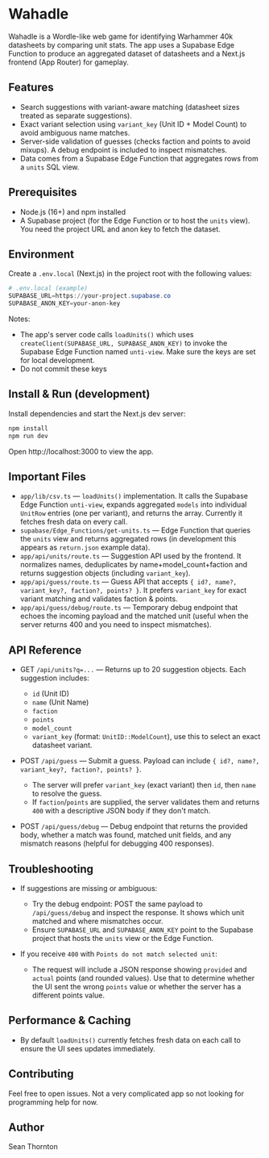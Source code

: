 # Wahadle

Wahadle is a Wordle-like web game for identifying Warhammer 40k datasheets by comparing unit stats. The app uses a Supabase Edge Function to produce an aggregated dataset of datasheets and a Next.js frontend (App Router) for gameplay.


## Features

- Search suggestions with variant-aware matching (datasheet sizes treated as separate suggestions).
- Exact variant selection using `variant_key` (Unit ID + Model Count) to avoid ambiguous name matches.
- Server-side validation of guesses (checks faction and points to avoid mixups). A debug endpoint is included to inspect mismatches.
- Data comes from a Supabase Edge Function that aggregates rows from a `units` SQL view.

## Prerequisites

- Node.js (16+) and npm installed
- A Supabase project (for the Edge Function or to host the `units` view). You need the project URL and anon key to fetch the dataset.

## Environment

Create a `.env.local` (Next.js) in the project root with the following values:

```powershell
# .env.local (example)
SUPABASE_URL=https://your-project.supabase.co
SUPABASE_ANON_KEY=your-anon-key
```

Notes:
- The app's server code calls `loadUnits()` which uses `createClient(SUPABASE_URL, SUPABASE_ANON_KEY)` to invoke the Supabase Edge Function named `unti-view`. Make sure the keys are set for local development.
- Do not commit these keys

## Install & Run (development)

Install dependencies and start the Next.js dev server:

```powershell
npm install
npm run dev
```

Open http://localhost:3000 to view the app.


## Important Files

- `app/lib/csv.ts` — `loadUnits()` implementation. It calls the Supabase Edge Function `unti-view`, expands aggregated `models` into individual `UnitRow` entries (one per variant), and returns the array. Currently it fetches fresh data on every call.
- `supabase/Edge_Functions/get-units.ts` — Edge Function that queries the `units` view and returns aggregated rows (in development this appears as `return.json` example data).
- `app/api/units/route.ts` — Suggestion API used by the frontend. It normalizes names, deduplicates by name+model_count+faction and returns suggestion objects (including `variant_key`).
- `app/api/guess/route.ts` — Guess API that accepts `{ id?, name?, variant_key?, faction?, points? }`. It prefers `variant_key` for exact variant matching and validates faction & points.
- `app/api/guess/debug/route.ts` — Temporary debug endpoint that echoes the incoming payload and the matched unit (useful when the server returns 400 and you need to inspect mismatches).

## API Reference

- GET `/api/units?q=...` — Returns up to 20 suggestion objects. Each suggestion includes:
	- `id` (Unit ID)
	- `name` (Unit Name)
	- `faction`
	- `points`
	- `model_count`
	- `variant_key` (format: `UnitID::ModelCount`), use this to select an exact datasheet variant.

- POST `/api/guess` — Submit a guess. Payload can include `{ id?, name?, variant_key?, faction?, points? }`.
	- The server will prefer `variant_key` (exact variant) then `id`, then `name` to resolve the guess.
	- If `faction`/`points` are supplied, the server validates them and returns `400` with a descriptive JSON body if they don't match.

- POST `/api/guess/debug` — Debug endpoint that returns the provided body, whether a match was found, matched unit fields, and any mismatch reasons (helpful for debugging 400 responses).

## Troubleshooting

- If suggestions are missing or ambiguous:
	- Try the debug endpoint: POST the same payload to `/api/guess/debug` and inspect the response. It shows which unit matched and where mismatches occur.
	- Ensure `SUPABASE_URL` and `SUPABASE_ANON_KEY` point to the Supabase project that hosts the `units` view or the Edge Function.

- If you receive `400` with `Points do not match selected unit`:
	- The request will include a JSON response showing `provided` and `actual` points (and rounded values). Use that to determine whether the UI sent the wrong `points` value or whether the server has a different points value.

## Performance & Caching

- By default `loadUnits()` currently fetches fresh data on each call to ensure the UI sees updates immediately. 

## Contributing

Feel free to open issues. Not a very complicated app so not looking for programming help for now. 

## Author

Sean Thornton

